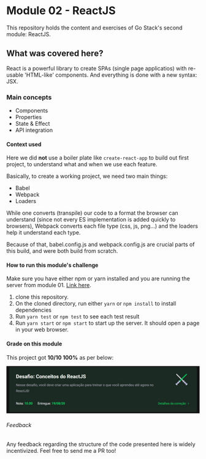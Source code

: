 # Module 02 - ReactJS

This repository holds the content and exercises of Go Stack's second module: ReactJS.

## What was covered here?

React is a powerful library to create SPAs (single page applicatios) with re-usable 'HTML-like' components. And everything is done with a new syntax: JSX.

### Main concepts

* Components
* Properties
* State & Effect
* API integration

#### Context used

Here we did **not** use a boiler plate like `create-react-app` to build out first project, to understand what and when we use each feature.

Basically, to create a working project, we need two main things:

* Babel
* Webpack
* Loaders

While one converts (transpile) our code to a format the browser can understand (since not every ES implementation is added quickly to browsers), Webpack converts each file type (css, js, png...) and the loaders help it understand each type.

Because of that, babel.config.js and webpack.config.js are crucial parts of this build, and were both build from scratch.


#### How to run this module's challenge

Make sure you have either npm or yarn installed and you are running the server from module 01. [Link here](../Module_01_NodeJS).

1. clone this repository.
2. On the cloned directory, run either `yarn` or `npm install` to install dependencies
3. Run `yarn test` or `npm test` to see each test result
4. Run `yarn start` or `npm start` to start up the server. It should open a page in your web browser.

#### Grade on this module

This project got **10/10 100%** as per below:

![project's grade](./images/project_grade.jpg)

###### Feedback

Any feedback regarding the structure of the code presented here is widely incentivized. Feel free to send me a PR too!
